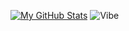 [![My GitHub Stats](https://github-readme-stats.vercel.app/api/?username=Blackbird0911&count_private=true&theme=tokyonight&showicons=true)]()
![Vibe](https://78.media.tumblr.com/5c04125716b94b51f96a06d3d16b644d/tumblr_nesze799Qx1u1qld9o1_r1_500.gif)

<!--
**Blackbird0911/Blackbird0911** is a ✨ _special_ ✨ repository because its `README.md` (this file) appears on your GitHub profile.

Here are some ideas to get you started:

- 🔭 I’m currently working on ...
- 🌱 I’m currently learning ...
- 👯 I’m looking to collaborate on ...
- 🤔 I’m looking for help with ...
- 💬 Ask me about ...
- 📫 How to reach me: ...
- 😄 Pronouns: ...
- ⚡ Fun fact: ...
-->
